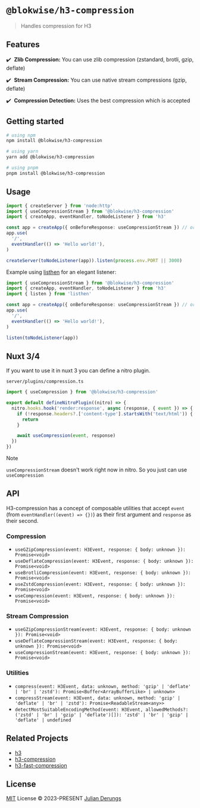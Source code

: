 # `@blokwise/h3-compression`

> Handles compression for H3

## Features

✔️ &nbsp;**Zlib Compression:** You can use zlib compression (zstandard, brotli, gzip, deflate)

✔️ &nbsp;**Stream Compression:** You can use native stream compressions (gzip, deflate)

✔️ &nbsp;**Compression Detection:** Uses the best compression which is accepted

## Getting started

```bash
# using npm
npm install @blokwise/h3-compression

# using yarn
yarn add @blokwise/h3-compression

# using pnpm
pnpm install @blokwise/h3-compression
```

## Usage

```ts
import { createServer } from 'node:http'
import { useCompressionStream } from '@blokwise/h3-compression'
import { createApp, eventHandler, toNodeListener } from 'h3'

const app = createApp({ onBeforeResponse: useCompressionStream }) // or { onBeforeResponse: useCompression }
app.use(
  '/',
  eventHandler(() => 'Hello world!'),
)

createServer(toNodeListener(app)).listen(process.env.PORT || 3000)
```

Example using <a href="https://github.com/unjs/listhen">listhen</a> for an elegant listener:

```ts
import { useCompressionStream } from '@blokwise/h3-compression'
import { createApp, eventHandler, toNodeListener } from 'h3'
import { listen } from 'listhen'

const app = createApp({ onBeforeResponse: useCompressionStream }) // or { onBeforeResponse: useCompression }
app.use(
  '/',
  eventHandler(() => 'Hello world!'),
)

listen(toNodeListener(app))
```

## Nuxt 3/4

If you want to use it in nuxt 3 you can define a nitro plugin.

`server/plugins/compression.ts`
````ts
import { useCompression } from '@blokwise/h3-compression'

export default defineNitroPlugin((nitro) => {
  nitro.hooks.hook('render:response', async (response, { event }) => {
    if (!response.headers?.['content-type'].startsWith('text/html')) {
      return
    }

    await useCompression(event, response)
  })
})
````
> [!NOTE]
> `useCompressionStream` doesn't work right now in nitro. So you just can use `useCompression`

## API

H3-compression has a concept of composable utilities that accept `event` (from `eventHandler((event) => {})`) as their first argument and `response` as their second.

### Compression

- `useGZipCompression(event: H3Event, response: { body: unknown }): Promise<void>`
- `useDeflateCompression(event: H3Event, response: { body: unknown }): Promise<void>`
- `useBrotliCompression(event: H3Event, response: { body: unknown }): Promise<void>`
- `useZstdCompression(event: H3Event, response: { body: unknown }): Promise<void>`
- `useCompression(event: H3Event, response: { body: unknown }): Promise<void>`

### Stream Compression

- `useGZipCompressionStream(event: H3Event, response: { body: unknown }): Promise<void>`
- `useDeflateCompressionStream(event: H3Event, response: { body: unknown }): Promise<void>`
- `useCompressionStream(event: H3Event, response: { body: unknown }): Promise<void>`

### Utilities

- `compress(event: H3Event, data: unknown, method: 'gzip' | 'deflate' | 'br' | 'zstd'): Promise<Buffer<ArrayBufferLike> | unknown>`
- `compressStream(event: H3Event, data: unknown, method: 'gzip' | 'deflate' | 'br' | 'zstd'): Promise<ReadableStream<any>>`
- `detectMostSuitableEncodingMethod(event: H3Event, allowedMethods?: ('zstd' | 'br' | 'gzip' | 'deflate')[]): 'zstd' | 'br' | 'gzip' | 'deflate' | undefined`

## Related Projects

- [h3](https://github.com/unjs/h3)
- [h3-compression](https://github.com/CodeDredd/h3-compression)
- [h3-fast-compression](https://github.com/TimGonnet/h3-fast-compression)

## License

[MIT](./LICENSE) License © 2023-PRESENT [Julian Derungs](https://github.com/aerophobic)
